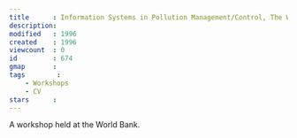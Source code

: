 ```yaml
---
title      : Information Systems in Pollution Management/Control, The World Bank, Washington DC, USA.
description: 
modified   : 1996
created    : 1996
viewcount  : 0
id         : 674
gmap       : 
tags        :
    - Workshops
    - CV
stars      : 
---
```


A workshop held at the World Bank.
